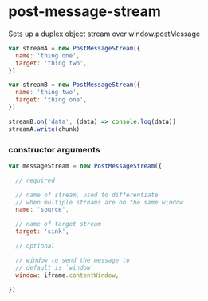 # post-message-stream

Sets up a duplex object stream over window.postMessage

```js
var streamA = new PostMessageStream({
  name: 'thing one',
  target: 'thing two',
})

var streamB = new PostMessageStream({
  name: 'thing two',
  target: 'thing one',
})

streamB.on('data', (data) => console.log(data))
streamA.write(chunk)
```

### constructor arguments

```js
var messageStream = new PostMessageStream({

  // required

  // name of stream, used to differentiate
  // when multiple streams are on the same window 
  name: 'source',

  // name of target stream 
  target: 'sink',

  // optional

  // window to send the message to
  // default is `window`
  window: iframe.contentWindow,
  
})
```